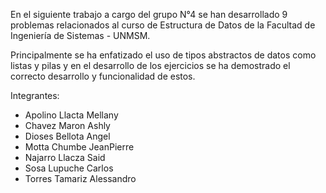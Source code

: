 En el siguiente trabajo a cargo del grupo N°4 se han desarrollado 9 problemas relacionados al curso de Estructura de Datos de la Facultad de Ingeniería de Sistemas - UNMSM.

Principalmente se ha enfatizado el uso de tipos abstractos de datos como listas y pilas y en el desarrollo de los ejercicios se ha demostrado el correcto desarrollo y funcionalidad de estos.

Integrantes: 
* Apolino Llacta Mellany
* Chavez Maron Ashly
* Dioses Bellota Angel
* Motta Chumbe JeanPierre
* Najarro Llacza Said
* Sosa Lupuche Carlos
* Torres Tamariz Alessandro
